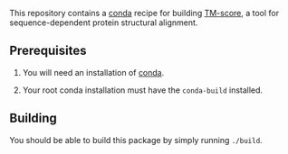 This repository contains a [conda][conda] recipe for building
[TM-score][tmscore], a tool for sequence-dependent protein structural
alignment.

## Prerequisites

1. You will need an installation of [conda][miniconda].

2. Your root conda installation must have the `conda-build` installed.

## Building

You should be able to build this package by simply running `./build`.

[conda]: https://conda.io
[tmscore]: https://zhanglab.ccmb.med.umich.edu/TM-score/
[miniconda]: https://conda.io/miniconda.html
